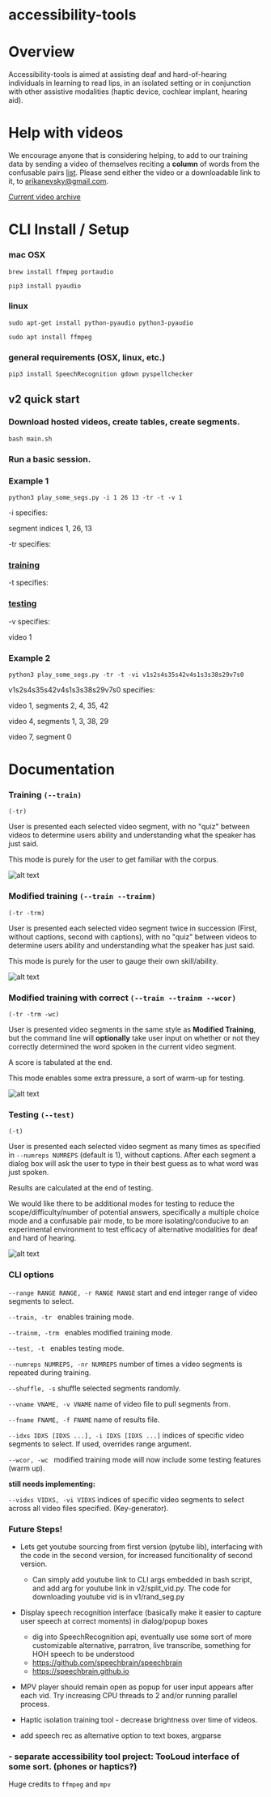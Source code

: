 # accessibility-tools

# Overview
Accessibility-tools is aimed at assisting deaf and hard-of-hearing individuals in learning to read lips, in an isolated setting or in conjunction with other assistive modalities (haptic device, cochlear implant, hearing aid).

# Help with videos
We encourage anyone that is considering helping, to add to our training data by sending a video of themselves reciting a **column** of words from the confusable pairs [list](https://docs.google.com/document/d/1RfgYMfz1IBhVNNRd84miKrfkIJbT7OiZ_k-w_hcaF0A/edit?usp=sharing). Please send either the video or a downloadable link to it, to arikanevsky@gmail.com.

[Current video archive](https://drive.google.com/drive/folders/1ALMMmjeSFkHpLxhxc-r0llzCmVpYWe4O?usp=sharing)

# CLI Install / Setup

### mac OSX

`brew install ffmpeg portaudio`

`pip3 install pyaudio`

### linux

`sudo apt-get install python-pyaudio python3-pyaudio`

`sudo apt install ffmpeg`

### general requirements (OSX, linux, etc.)

`pip3 install SpeechRecognition gdown pyspellchecker`

## v2 quick start

### Download hosted videos, create tables, create segments.

`bash main.sh`

### Run a basic session.

### Example 1

`python3 play_some_segs.py -i 1 26 13 -tr -t -v 1`

-i specifies:

segment indices 1, 26, 13

-tr specifies:

### [training](https://github.com/arikanev/accessibility-tools/blob/main/README.md#training---train)

-t specifies:

### [testing](https://github.com/arikanev/accessibility-tools/blob/main/README.md#testing---test)

-v specifies:

video 1

### Example 2

`python3 play_some_segs.py -tr -t -vi v1s2s4s35s42v4s1s3s38s29v7s0`

v1s2s4s35s42v4s1s3s38s29v7s0 specifies:

video 1, segments 2, 4, 35, 42

video 4, segments 1, 3, 38, 29

video 7, segment 0

# Documentation

### Training `(--train)`

`(-tr)`

User is presented each selected video segment, with no "quiz" between videos to determine users ability and understanding what the speaker has just said.

This mode is purely for the user to get familiar with the corpus.

![alt text](https://github.com/arikanev/accessibility-tools/blob/main/v2/assets/tr.gif)

### Modified training `(--train --trainm)`

`(-tr -trm)`

User is presented each selected video segment twice in succession (First, without captions, second with captions), with no "quiz" between videos to determine users ability and understanding what the speaker has just said.

This mode is purely for the user to gauge their own skill/ability.

![alt text](https://github.com/arikanev/accessibility-tools/blob/main/v2/assets/trtrm.gif)

### Modified training with correct `(--train --trainm --wcor)`

`(-tr -trm -wc)`

User is presented video segments in the same style as **Modified Training**, but the command line will **optionally** take user input on whether or not they correctly determined the word spoken in the current video segment.

A score is tabulated at the end.

This mode enables some extra pressure, a sort of warm-up for testing.

![alt text](https://github.com/arikanev/accessibility-tools/blob/main/v2/assets/trtrmwc.gif)

### Testing `(--test)`

`(-t)`

User is presented each selected video segment as many times as specified in `--numreps NUMREPS` (default is 1), without captions. After each segment a dialog box will ask the user to type in their best guess as to what word was just spoken.

Results are calculated at the end of testing.

We would like there to be additional modes for testing to reduce the scope/difficulty/number of potential answers, specifically a multiple choice mode and a confusable pair mode, to be more isolating/conducive to an experimental environment to test efficacy of alternative modalities for deaf and hard of hearing.

![alt text](https://github.com/arikanev/accessibility-tools/blob/main/v2/assets/t.gif)

### CLI options

`--range RANGE RANGE, -r RANGE RANGE`
                        start and end integer range of video segments to select.
                   
`--train, -tr `         enables training mode.

`--trainm, -trm `       enables modified training mode.

`--test, -t `           enables testing mode.

`--numreps NUMREPS, -nr NUMREPS`
                        number of times a video segments is repeated during training.
                        
`--shuffle, -s`         shuffle selected segments randomly.

`--vname VNAME, -v VNAME`
                        name of video file to pull segments from.
                        
`--fname FNAME, -f FNAME`
                        name of results file.
                        
`--idxs IDXS [IDXS ...], -i IDXS [IDXS ...]`
                        indices of specific video segments to select. If used, overrides range argument.
                        
`--wcor, -wc `          modified training mode will now include some testing features (warm up).

**still needs implementing:**

`--vidxs VIDXS, -vi VIDXS`
                        indices of specific video segments to select across all video files specified. (Key-generator).



### Future Steps!

- Lets get youtube sourcing from first version (pytube lib), interfacing with the code in the second version, for increased funcitionality of second version. 
  - Can simply add youtube link to CLI args embedded in bash script, and add arg for youtube link in v2/split_vid.py. The code for downloading youtube vid is in v1/rand_seg.py

- Display speech recognition interface (basically make it easier to capture user speech at correct moments) in dialog/popup boxes
  - dig into SpeechRecognition api, eventually use some sort of more customizable alternative, parratron, live transcribe, something for HOH speech to be understood
  -  https://github.com/speechbrain/speechbrain 
  -  https://speechbrain.github.io

- MPV player should remain open as popup for user input appears after each vid. Try increasing CPU threads to 2 and/or running parallel process.

- Haptic isolation training tool - decrease brightness over time of videos.

- add speech rec as alternative option to text boxes, argparse

### - separate accessibility tool project: TooLoud interface of some sort. (phones or haptics?)

Huge credits to `ffmpeg` and `mpv`
